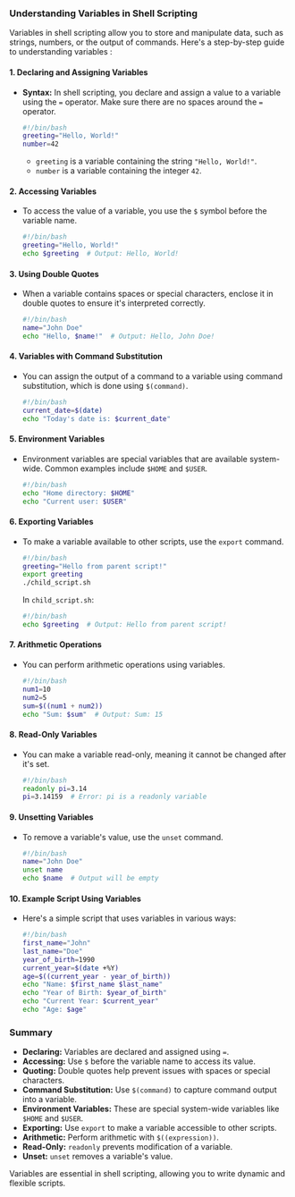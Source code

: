 ### Understanding Variables in Shell Scripting

Variables in shell scripting allow you to store and manipulate data,
such as strings, numbers, or the output of commands. Here's a step-by-step guide to understanding variables :

#### 1. Declaring and Assigning Variables
- **Syntax:** In shell scripting, you declare and assign a value to a variable using the `=` operator. Make sure there are no spaces around the `=` operator.

    ```bash
    #!/bin/bash
    greeting="Hello, World!"
    number=42
    ```
    - `greeting` is a variable containing the string `"Hello, World!"`.
    - `number` is a variable containing the integer `42`.

#### 2. Accessing Variables
- To access the value of a variable, you use the `$` symbol before the variable name.

    ```bash
    #!/bin/bash
    greeting="Hello, World!"
    echo $greeting  # Output: Hello, World!
    ```

#### 3. Using Double Quotes
- When a variable contains spaces or special characters, enclose it in double quotes to ensure it's interpreted correctly.

    ```bash
    #!/bin/bash
    name="John Doe"
    echo "Hello, $name!"  # Output: Hello, John Doe!
    ```

#### 4. Variables with Command Substitution
- You can assign the output of a command to a variable using command substitution, which is done using `$(command)`.

    ```bash
    #!/bin/bash
    current_date=$(date)
    echo "Today's date is: $current_date"
    ```

#### 5. Environment Variables
- Environment variables are special variables that are available system-wide. Common examples include `$HOME` and `$USER`.

    ```bash
    #!/bin/bash
    echo "Home directory: $HOME"
    echo "Current user: $USER"
    ```

#### 6. Exporting Variables
- To make a variable available to other scripts, use the `export` command.

    ```bash
    #!/bin/bash
    greeting="Hello from parent script!"
    export greeting
    ./child_script.sh
    ```

    In `child_script.sh`:

    ```bash
    #!/bin/bash
    echo $greeting  # Output: Hello from parent script!
    ```

#### 7. Arithmetic Operations
- You can perform arithmetic operations using variables.

    ```bash
    #!/bin/bash
    num1=10
    num2=5
    sum=$((num1 + num2))
    echo "Sum: $sum"  # Output: Sum: 15
    ```

#### 8. Read-Only Variables
- You can make a variable read-only, meaning it cannot be changed after it's set.

    ```bash
    #!/bin/bash
    readonly pi=3.14
    pi=3.14159  # Error: pi is a readonly variable
    ```

#### 9. Unsetting Variables
- To remove a variable's value, use the `unset` command.

    ```bash
    #!/bin/bash
    name="John Doe"
    unset name
    echo $name  # Output will be empty
    ```

#### 10. Example Script Using Variables
- Here's a simple script that uses variables in various ways:

    ```bash
    #!/bin/bash
    first_name="John"
    last_name="Doe"
    year_of_birth=1990
    current_year=$(date +%Y)
    age=$((current_year - year_of_birth))
    echo "Name: $first_name $last_name"
    echo "Year of Birth: $year_of_birth"
    echo "Current Year: $current_year"
    echo "Age: $age"
    ```

### Summary
- **Declaring:** Variables are declared and assigned using `=`.
- **Accessing:** Use `$` before the variable name to access its value.
- **Quoting:** Double quotes help prevent issues with spaces or special characters.
- **Command Substitution:** Use `$(command)` to capture command output into a variable.
- **Environment Variables:** These are special system-wide variables like `$HOME` and `$USER`.
- **Exporting:** Use `export` to make a variable accessible to other scripts.
- **Arithmetic:** Perform arithmetic with `$((expression))`.
- **Read-Only:** `readonly` prevents modification of a variable.
- **Unset:** `unset` removes a variable's value.

Variables are essential in shell scripting, allowing you to write dynamic and flexible scripts.
